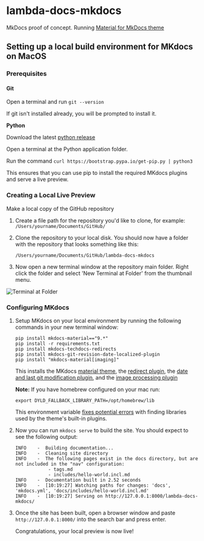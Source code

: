 # lambda-docs-mkdocs

MkDocs proof of concept. Running [Material for MkDocs theme](https://squidfunk.github.io/mkdocs-material/)

## Setting up a local build environment for MKdocs on MacOS

### Prerequisites

#### Git

Open a terminal and run `git --version`

If git isn't installed already, you will be prompted to install it.

**Python**

Download the latest [python release](https://www.python.org/downloads/macos/)

Open a terminal at the Python application folder.

Run the command `curl https://bootstrap.pypa.io/get-pip.py | python3`

This ensures that you can use pip to install the required MKdocs plugins and serve a live preview.

### Creating a Local Live Preview

Make a local copy of the GitHub repository

1. Create a file path for the repository you'd like to clone, for example: `/Users/yourname/Documents/GitHub/`

2. Clone the repository to your local disk. You should now have a folder with the repository that looks something like this:

    `/Users/yourname/Documents/GitHub/lambda-docs-mkdocs`

3. Now open a new terminal window at the repository main folder. Right click the folder and select 'New Terminal at Folder' from the thumbnail menu.

![Terminal at Folder](https://cdn.mathpix.com/cropped/2024_06_05_2ef73961a67c69be1b52g-2.jpg?height=740&width=1781&top_left_y=234&top_left_x=234)

### Configuring MKdocs

1. Setup MKdocs on your local environment by running the following commands in your new terminal window:

       pip install mkdocs-material=="9.*"
       pip install -r requirements.txt
       pip install mkdocs-techdocs-redirects
       pip install mkdocs-git-revision-date-localized-plugin
       pip install "mkdocs-material[imaging]"

   This installs the MKdocs [material theme](https://squidfunk.github.io/mkdocs-material/), the [redirect plugin](https://pypi.org/project/mkdocs-techdocs-redirects/), the [date and last git modification plugin](https://github.com/timvink/mkdocs-git-revision-date-localized-plugin), and the [image processing plugin](https://github.com/squidfunk/mkdocs-material/blob/master/docs/plugins/requirements/image-processing.md)

   **Note:** If you have homebrew configured on your mac run:

       export DYLD_FALLBACK_LIBRARY_PATH=/opt/homebrew/lib

   This environment variable [fixes potential errors](https://github.com/squidfunk/mkdocs-material/issues/5121) with finding libraries used by the theme's built-in plugins.

2. Now you can run `mkdocs serve` to build the site. You should expect to see the following output:

       INFO    -  Building documentation...
       INFO    -  Cleaning site directory
       INFO    -  The following pages exist in the docs directory, but are not included in the "nav" configuration:
                   - tags.md
                   - includes/hello-world.incl.md
       INFO    -  Documentation built in 2.52 seconds
       INFO    -  [10:19:27] Watching paths for changes: 'docs', 'mkdocs.yml', 'docs/includes/hello-world.incl.md'
       INFO    -  [10:19:27] Serving on http://127.0.0.1:8000/lambda-docs-mkdocs/

3. Once the site has been built, open a browser window and paste `http://127.0.0.1:8000/` into the search bar and press enter.

   Congratulations, your local preview is now live!
